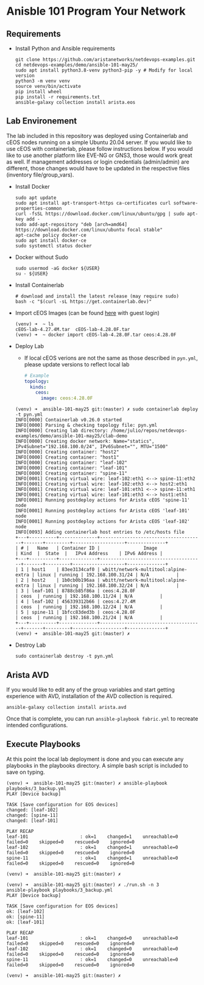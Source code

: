 # Anisble 101 Program Your Network

## Requirements

- Install Python and Ansible requirements

  ```shell
  git clone https://github.com/aristanetworks/netdevops-examples.git
  cd netdevops-examples/demo/ansible-101-may25/
  sudo apt install python3.8-venv python3-pip -y # Modify for local version
  python3 -m venv venv
  source venv/bin/activate
  pip install wheel
  pip install -r requirements.txt
  ansible-galaxy collection install arista.eos
  ```

## Lab Environement

The lab included in this repository was deployed using Containerlab and cEOS nodes running on a simple Ubuntu 20.04 server. If you would like to use cEOS with containerlab, please follow instructions below. If you would like to use another platform like EVE-NG or GNS3, those would work great as well. If management addresses or login credentials (admin/admin) are different, those changes would have to be updated in the respective files (inventory file/group_vars).

- Install Docker

  ```shell
  sudo apt update
  sudo apt install apt-transport-https ca-certificates curl software-properties-common
  curl -fsSL https://download.docker.com/linux/ubuntu/gpg | sudo apt-key add -
  sudo add-apt-repository "deb [arch=amd64] https://download.docker.com/linux/ubuntu focal stable"
  apt-cache policy docker-ce
  sudo apt install docker-ce
  sudo systemctl status docker
  ```

- Docker without Sudo

  ```shell
  sudo usermod -aG docker ${USER}
  su - ${USER}
  ```

- Install Containerlab

  ```shell
  # download and install the latest release (may require sudo)
  bash -c "$(curl -sL https://get.containerlab.dev)"
  ```

- Import cEOS Images (can be found [here](https://www.arista.com/en/support/software-download) with guest login)

  ```shell
  (venv) ➜  ~ ls
  cEOS-lab-4.27.4M.tar  cEOS-lab-4.28.0F.tar
  (venv) ➜  ~ docker import cEOS-lab-4.28.0F.tar ceos:4.28.0F
  ```

- Deploy Lab
  - If local cEOS verions are not the same as those described in `pyn.yml`, please update versions to reflect local lab
    ```yml
    # Example
    topology:
      kinds:
        ceos:
          image: ceos:4.28.0F
    ```

  ```shell
  (venv) ➜  ansible-101-may25 git:(master) ✗ sudo containerlab deploy -t pyn.yml 
  INFO[0000] Containerlab v0.26.0 started                 
  INFO[0000] Parsing & checking topology file: pyn.yml    
  INFO[0000] Creating lab directory: /home/julio/repos/netdevops-examples/demo/ansible-101-may25/clab-demo 
  INFO[0000] Creating docker network: Name="statics", IPv4Subnet="192.168.100.0/24", IPv6Subnet="", MTU="1500" 
  INFO[0000] Creating container: "host2"                  
  INFO[0000] Creating container: "host1"                  
  INFO[0000] Creating container: "leaf-102"               
  INFO[0000] Creating container: "leaf-101"               
  INFO[0000] Creating container: "spine-11"               
  INFO[0001] Creating virtual wire: leaf-102:eth1 <--> spine-11:eth2 
  INFO[0001] Creating virtual wire: leaf-102:eth3 <--> host2:eth1 
  INFO[0001] Creating virtual wire: leaf-101:eth1 <--> spine-11:eth1 
  INFO[0001] Creating virtual wire: leaf-101:eth3 <--> host1:eth1 
  INFO[0001] Running postdeploy actions for Arista cEOS 'spine-11' node 
  INFO[0001] Running postdeploy actions for Arista cEOS 'leaf-101' node 
  INFO[0001] Running postdeploy actions for Arista cEOS 'leaf-102' node 
  INFO[0093] Adding containerlab host entries to /etc/hosts file 
  +---+----------+--------------+--------------------------------------+-------+---------+-------------------+--------------+
  | # |   Name   | Container ID |                Image                 | Kind  |  State  |   IPv4 Address    | IPv6 Address |
  +---+----------+--------------+--------------------------------------+-------+---------+-------------------+--------------+
  | 1 | host1    | 83ee3134caf0 | wbitt/network-multitool:alpine-extra | linux | running | 192.168.100.31/24 | N/A          |
  | 2 | host2    | 1b0cb0b196aa | wbitt/network-multitool:alpine-extra | linux | running | 192.168.100.32/24 | N/A          |
  | 3 | leaf-101 | 8788cb85f86a | ceos:4.28.0F                         | ceos  | running | 192.168.100.11/24 | N/A          |
  | 4 | leaf-102 | 456339312b66 | ceos:4.27.4M                         | ceos  | running | 192.168.100.12/24 | N/A          |
  | 5 | spine-11 | 1bfcc83ded3b | ceos:4.28.0F                         | ceos  | running | 192.168.100.21/24 | N/A          |
  +---+----------+--------------+--------------------------------------+-------+---------+-------------------+--------------+
  (venv) ➜  ansible-101-may25 git:(master) ✗ 
  ```

- Destroy Lab

  ```shell
  sudo containerlab destroy -t pyn.yml
  ```

## Arista AVD

If you would like to edit any of the group variables and start getting experience with AVD, installation of the AVD collection is required.

```shell
ansible-galaxy collection install arista.avd
```

Once that is complete, you can run `ansible-playbook fabric.yml` to recreate intended configurations.

## Execute Playbooks

At this point the local lab deployment is done and you can execute any playbooks in the playbooks directory. A simple bash script is included to save on typing. 

```shell
(venv) ➜  ansible-101-may25 git:(master) ✗ ansible-playbook playbooks/3_backup.yml 
PLAY [Device backup]

TASK [Save configuration for EOS devices]
changed: [leaf-102]
changed: [spine-11]
changed: [leaf-101]

PLAY RECAP 
leaf-101                   : ok=1    changed=1    unreachable=0    failed=0    skipped=0    rescued=0    ignored=0   
leaf-102                   : ok=1    changed=1    unreachable=0    failed=0    skipped=0    rescued=0    ignored=0   
spine-11                   : ok=1    changed=1    unreachable=0    failed=0    skipped=0    rescued=0    ignored=0   

(venv) ➜  ansible-101-may25 git:(master) ✗
```

```shell
(venv) ➜  ansible-101-may25 git:(master) ✗ ./run.sh -n 3
ansible-playbook playbooks/3_backup.yml
PLAY [Device backup]

TASK [Save configuration for EOS devices]
ok: [leaf-102]
ok: [spine-11]
ok: [leaf-101]

PLAY RECAP
leaf-101                   : ok=1    changed=0    unreachable=0    failed=0    skipped=0    rescued=0    ignored=0   
leaf-102                   : ok=1    changed=0    unreachable=0    failed=0    skipped=0    rescued=0    ignored=0   
spine-11                   : ok=1    changed=0    unreachable=0    failed=0    skipped=0    rescued=0    ignored=0   

(venv) ➜  ansible-101-may25 git:(master) ✗
```